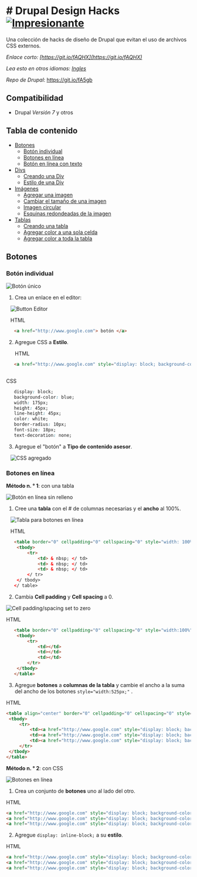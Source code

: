 # # Drupal Design Hacks [![Impresionante](https://cdn.rawgit.com/sindresorhus/awesome/d7305f38d29fed78fa85652e3a63e154dd8e8829/media/badge.svg)](https://github.com/ucdstudent95618/drupal-design-hacks)

Una colección de hacks de diseño de Drupal que evitan el uso de archivos CSS externos.

*Enlace corto: [https://git.io/fAQHX](https://git.io/fAQHX)*

*Lea esto en otros idiomas: [Ingles](README.md)*

*Repo de Drupal*: https://git.io/fA5gb



## Compatibilidad

- Drupal *Versión 7* y otros

## Tabla de contenido

- [Botones](#botones)
    - [Botón individual](#botón-individual)
    - [Botones en línea](#botones-en-línea)
    - [Botón en línea con texto](#en-línea-botón-con-texto)
- [Divs](#div)
    - [Creando una Div](#creando-una-div)
    - [Estilo de una Div](#estilo-de-una-div)
- [Imágenes](#imágenes)
    - [Agregar una imagen](#adding-an-image)
    - [Cambiar el tamaño de una imagen](#redimensionar-una-imagen)
    - [Imagen circular](#imagen-circular)
    - [Esquinas redondeadas de la imagen](#esquinas-redondeadas-de-la-imagen)
- [Tablas](#tablas)
    - [Creando una tabla](#creando-una-tabla)
    - [Agregar color a una sola celda](#agregar-color-a-una-sola-celda)
    - [Agregar color a toda la tabla](#agregar-color-a-toda-la-tabla)

## Botones

### **Botón individual**

![Botón único](/img/btn/btn-4.png)

1. Crea un enlace en el editor:

   ![Button Editor](/img/btn/btn-2.png)



   HTML

```html
   <a href="http://www.google.com"> botón </a>
```

2. Agregue CSS a **Estilo**.



   HTML

```html
   <a href="http://www.google.com" style="display: block; background-color: blue; width: 175px; height: 45px; line-height: 45px; color: white; border-radius: 10px; font-size: 18px; text-decoration: none;" type="button">button</a>
   
```



   CSS

```css
   display: block;
   background-color: blue;
   width: 175px;
   height: 45px;
   line-height: 45px;
   color: white;
   border-radius: 10px;
   font-size: 18px;
   text-decoration: none;
```



3. Agregue el "botón" a **Tipo de contenido asesor**.

   ![CSS agregado](/img/btn/btn-3.png)



### **Botones en línea**

**Método n. ° 1**: con una tabla

![Botón en línea sin relleno](/img/btn/inline-btn-5.png)

1. Cree una **tabla** con el # de columnas necesarias y el **ancho** al 100%.

   ![Tabla para botones en línea](/img/btn/inline-btn-2.png)



   HTML

```html
   <table border="0" cellpadding="0" cellspacing="0" style="width: 100%">
   	<tbody>
   		<tr>
   			<td> & nbsp; </ td>
   			<td> & nbsp; </ td>
   			<td> & nbsp; </ td>
   		</ tr>
   	</ tbody>
   </ table>
```



2. Cambia **Cell padding** y **Cell spacing** a 0.

![Cell padding/spacing set to zero](/img/btn/inline-btn-3.png)



   HTML

```html
   <table border="0" cellpadding="0" cellspacing="0" style="width:100%">
   	<tbody>
   		<tr>
   			<td></td>
   			<td></td>
   			<td></td>
   		</tr>
   	</tbody>
   </table>
```



3. Agregue **botones** a **columnas de la tabla** y cambie el ancho a la suma del ancho de los botones ``style="width:525px;"`` .

 HTML

   ``` html
   <table align="center" border="0" cellpadding="0" cellspacing="0" style="width:525px">
   	<tbody>
   		<tr>
   			<td><a href="http://www.google.com" style="display: block; background-color: blue; width: 175px; height: 45px; text-align: center; line-height: 45px; color: white; font-size: 18px; text-decoration: none;" type="button">button</a></td>
   			<td><a href="http://www.google.com" style="display: block; background-color: blue; width: 175px; height: 45px; text-align: center; line-height: 45px; color: white; font-size: 18px; text-decoration: none;" type="button">button</a></td>
   			<td><a href="http://www.google.com" style="display: block; background-color: blue; width: 175px; height: 45px; text-align: center; line-height: 45px; color: white; font-size: 18px; text-decoration: none;" type="button">button</a></td>
   		</tr>
   	</tbody>
   </table>
   ```



**Método n. ° 2**: con CSS

![Botones en línea](/img/btn/inline-btn.png)

1. Crea un conjunto de **botones** uno al lado del otro.

 HTML

   ``` html
   <a href="http://www.google.com" style="display: block; background-color: blue; width: 175px; height: 45px; text-align: center; line-height: 45px; color: white; font-size: 18px; text-decoration: none;" type="button">button</a> 
   <a href="http://www.google.com" style="display: block; background-color: blue; width: 175px; height: 45px; text-align: center;line-height: 45px; color: white; font-size: 18px; text-decoration: none;" type="button">button</a> 
   <a href="http://www.google.com" style="display: block; background-color: blue; width: 175px; height: 45px; text-align: center;line-height: 45px; color: white; font-size: 18px; text-decoration: none;" type="button">button</a>
   ```



2. Agregue `` display: inline-block; `` a su **estilo**.

HTML

   ```html
   <a href="http://www.google.com" style="display: block; background-color: blue; width: 175px; height: 45px; text-align: center; line-height: 45px; color: white; display: inline-block; font-size: 18px; text-decoration: none;" type="button">button</a> 
   <a href="http://www.google.com" style="display: block; background-color: blue; width: 175px; height: 45px; text-align: center;line-height: 45px; color: white; display: inline-block; font-size: 18px; text-decoration: none;" type="button">button</a> 
   <a href="http://www.google.com" style="display: block; background-color: blue; width: 175px; height: 45px; text-align: center;line-height: 45px; color: white; display: inline-block; font-size: 18px; text-decoration: none;" type="button">button</a>
   ```



